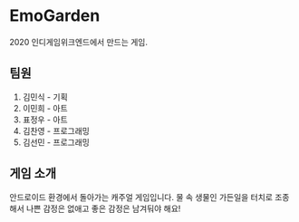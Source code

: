 # EmoGarden
2020 인디게임위크엔드에서 만드는 게임.

## 팀원

1. 김민식 - 기획
2. 이민희 - 아트
3. 표정우 - 아트
4. 김찬영 - 프로그래밍
5. 김선민 - 프로그래밍

## 게임 소개

안드로이드 환경에서 돌아가는 캐주얼 게임입니다. 물 속 생물인 가든일을 터치로 조종해서 나쁜 감정은 없애고 좋은 감정은 남겨둬야 해요!
